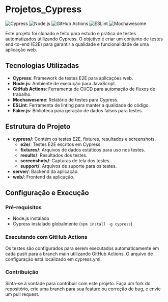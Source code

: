 # Projetos_Cypress

![Cypress](https://img.shields.io/badge/Cypress-17202C?style=for-the-badge&logo=cypress&logoColor=white)
![Node.js](https://img.shields.io/badge/Node.js-339933?style=for-the-badge&logo=nodedotjs&logoColor=white)
![GitHub Actions](https://img.shields.io/badge/GitHub_Actions-2088FF?style=for-the-badge&logo=github-actions&logoColor=white)
![ESLint](https://img.shields.io/badge/ESLint-4B32C3?style=for-the-badge&logo=eslint&logoColor=white)
![Mochawesome](https://img.shields.io/badge/Mochawesome-8D6748?style=for-the-badge&logo=mocha&logoColor=white)

Este projeto foi clonado e feito para estudo e prática de testes automatizados utilizando Cypress. O objetivo é criar um conjunto de testes end-to-end (E2E) para garantir a qualidade e funcionalidade de uma aplicação web.

## Tecnologias Utilizadas

- **Cypress**: Framework de testes E2E para aplicações web.
- **Node.js**: Ambiente de execução para JavaScript.
- **GitHub Actions**: Ferramenta de CI/CD para automação de fluxos de trabalho.
- **Mochawesome**: Relatório de testes para Cypress.
- **ESLint**: Ferramenta de linting para manter a qualidade do código.
- **Faker.js**: Biblioteca para geração de dados falsos para testes.

## Estrutura do Projeto

- **cypress/**: Contém os testes E2E, fixtures, resultados e screenshots.
  - **e2e/**: Testes E2E escritos em Cypress.
  - **fixtures/**: Arquivos de dados estáticos para uso nos testes.
  - **results/**: Resultados dos testes.
  - **screenshots/**: Capturas de tela dos testes.
  - **support/**: Arquivos de suporte para os testes.
- **server/**: Backend da aplicação.
- **web/**: Frontend da aplicação.

## Configuração e Execução

### Pré-requisitos

- Node.js instalado
- Cypress instalado globalmente (`npm install -g cypress`)


### Executando com GitHub Actions

Os testes são configurados para serem executados automaticamente em cada push para a branch main utilizando GitHub Actions. O arquivo de configuração está localizado em cypress.yml.

### Contribuição
Sinta-se à vontade para contribuir com este projeto. Faça um fork do repositório, crie uma branch para sua feature ou correção de bug, e envie um pull request.
